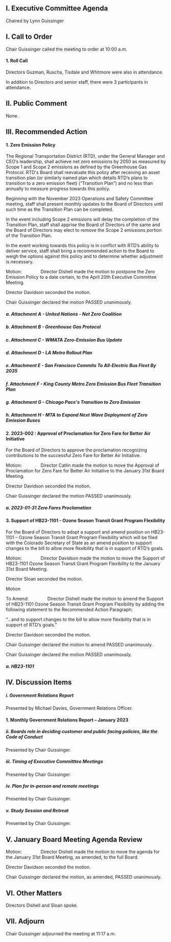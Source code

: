 ## I. Executive Committee Agenda

Chaired by Lynn Guissinger

## I. Call to Order

Chair Guissinger called the meeting to order at 10:00 a.m.

#### 1. Roll Call

Directors Guzman, Ruscha, Tisdale and Whitmore were also in attendance.

In addition to Directors and senior staff, there were 3 participants in attendance.

## II. Public Comment

None.

## III. Recommended Action

#### 1. Zero Emission Policy

The Regional Transportation District (RTD), under the General Manager and CEO’s leadership, shall achieve net zero emissions by 2050 as measured by Scope 1 and Scope 2 emissions as defined by the Greenhouse Gas Protocol. RTD's Board shall reevaluate this policy after receiving an asset transition plan (or similarly named plan which details RTD’s plans to transition to a zero emission fleet) (“Transition Plan”) and no less than annually to measure progress towards this policy.

Beginning with the November 2023 Operations and Safety Committee meeting, staff shall present monthly updates to the Board of Directors until such time as the Transition Plan can be completed.

In the event including Scope 2 emissions will delay the completion of the Transition Plan, staff shall apprise the Board of Directors of the same and the Board of Directors may elect to remove the Scope 2 emissions portion of the Transition Plan.

In the event working towards this policy is in conflict with RTD’s ability to deliver service, staff shall bring a recommended action to the Board to weigh the options against this policy and to determine whether adjustment is necessary.

Motion:               Director Dishell made the motion to postpone the Zero Emission Policy to a date certain, to the April 20th Executive Committee Meeting.

Director Davidson seconded the motion.

Chair Guissinger declared the motion PASSED unanimously.

##### a. Attachment A - United Nations - Net Zero Coalition

##### b. Attachment B - Greenhouse Gas Protocol

##### c. Attachment C - WMATA Zero-Emission Bus Update

##### d. Attachment D - LA Metro Rollout Plan

##### e. Attachment E - San Francisco Commits To All-Electric Bus Fleet By 2035

##### f. Attachment F - King County Metro Zero Emission Bus Fleet Transition Plan

##### g. Attachment G - Chicago Pace's Transition to Zero Emission

##### h. Attachment H - MTA to Expand Next Wave Deployment of Zero Emission Buses

#### 2. 2023-002 : Approval of Proclamation for Zero Fare for Better Air Initiative

For the Board of Directors to approve the proclamation recognizing contributions to the successful Zero Fare for Better Air Initiative.

Motion:               Director Catlin made the motion to move the Approval of Proclamation for Zero Fare for Better Air Initiative to the January 31st Board Meeting.

Director Davidson seconded the motion.

Chair Guissinger declared the motion PASSED unanimously.

##### a. 2023-01-31 Zero Fares Proclamation

#### 3. Support of HB23-1101 - Ozone Season Transit Grant Program Flexibility

For the Board of Directors to adopt a support and amend position on HB23-1101 – Ozone Season Transit Grant Program Flexibility which will be filed with the Colorado Secretary of State as an amend position to support changes to the bill to allow more flexibility that is in support of RTD’s goals.

Motion:               Director Davidson made the motion to move the Support of HB23-1101 Ozone Season Transit Grant Program Flexibility to the January 31st Board Meeting.

Director Sloan seconded the motion.

Motion

To Amend:               Director Dishell made the motion to amend the Support of HB23-1101 Ozone Season Transit Grant Program Flexibility by adding the following statement to the Recommended Action Paragraph:

“…and to support changes to the bill to allow more flexibility that is in support of RTD’s goals.”

Director Davidson seconded the motion.

Chair Guissinger declared the motion to amend PASSED unanimously.

Chair Guissinger declared the motion PASSED unanimously.

##### a. HB23-1101

## IV. Discussion Items

##### i. Government Relations Report

Presented by Michael Davies, Government Relations Officer.

#### 1. Monthly Government Relations Report – January 2023

##### ii. Boards role in deciding customer and public facing policies, like the Code of Conduct

Presented by Chair Guissinger.

##### iii. Timing of Executive Committtee Meetings

Presented by Chair Guissinger.

##### iv. Plan for in-person and remote meetings

Presented by Chair Guissinger.

##### v. Study Session and Retreat

Presented by Chair Guissinger.

## V. January Board Meeting Agenda Review

Motion:               Director Dishell made the motion to move the agenda for the January 31st Board Meeting, as amended, to the full Board.

Director Davidson seconded the motion.

Chair Guissinger declared the motion, as amended, PASSED unanimously.

## VI. Other Matters

Directors Dishell and Sloan spoke.

## VII. Adjourn

Chair Guissinger adjourned the meeting at 11:17 a.m.